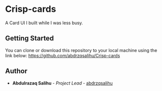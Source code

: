 # Crisp-cards

A Card UI I built while I was less busy.

## Getting Started

You can clone or download this repository to your local machine using the link below:
<https://github.com/abdrzqsalihu/Crisp-cards>


## Author

* **Abdulrazaq Salihu** - *Project Lead* - [abdrzqsalihu](https://github.com/abdrzqsalihu)


